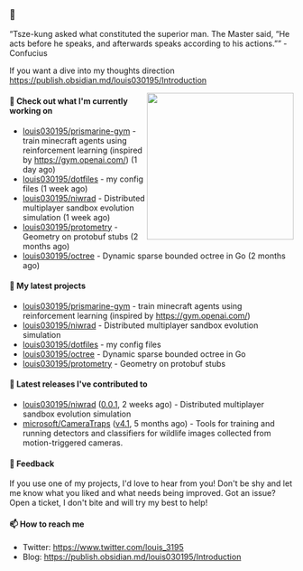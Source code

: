 ### 👋

“Tsze-kung asked what constituted the superior man. The Master said, “He acts before he speaks, and afterwards speaks according to his actions.”” - Confucius

If you want a dive into my thoughts direction <https://publish.obsidian.md/louis030195/Introduction>

<img align="right" src="https://raw.githubusercontent.com/louis030195/louis030195/master/assets/seneca.jpg" width="260">

#### 👷 Check out what I'm currently working on

- [louis030195/prismarine-gym](https://github.com/louis030195/prismarine-gym) - train minecraft agents using reinforcement learning (inspired by https://gym.openai.com/) (1 day ago)
- [louis030195/dotfiles](https://github.com/louis030195/dotfiles) - my config files (1 week ago)
- [louis030195/niwrad](https://github.com/louis030195/niwrad) - Distributed multiplayer sandbox evolution simulation (1 week ago)
- [louis030195/protometry](https://github.com/louis030195/protometry) - Geometry on protobuf stubs (2 months ago)
- [louis030195/octree](https://github.com/louis030195/octree) - Dynamic sparse bounded octree in Go (2 months ago)

#### 🌱 My latest projects

- [louis030195/prismarine-gym](https://github.com/louis030195/prismarine-gym) - train minecraft agents using reinforcement learning (inspired by https://gym.openai.com/)
- [louis030195/niwrad](https://github.com/louis030195/niwrad) - Distributed multiplayer sandbox evolution simulation
- [louis030195/dotfiles](https://github.com/louis030195/dotfiles) - my config files
- [louis030195/octree](https://github.com/louis030195/octree) - Dynamic sparse bounded octree in Go
- [louis030195/protometry](https://github.com/louis030195/protometry) - Geometry on protobuf stubs

#### 🔭 Latest releases I've contributed to

- [louis030195/niwrad](https://github.com/louis030195/niwrad) ([0.0.1](https://github.com/louis030195/niwrad/releases/tag/0.0.1), 2 weeks ago) - Distributed multiplayer sandbox evolution simulation
- [microsoft/CameraTraps](https://github.com/microsoft/CameraTraps) ([v4.1](https://github.com/microsoft/CameraTraps/releases/tag/v4.1), 5 months ago) - Tools for training and running detectors and classifiers for wildlife images collected from motion-triggered cameras.

#### 💬 Feedback

If you use one of my projects, I'd love to hear from you! Don't be shy and let me know what you liked
and what needs being improved. Got an issue? Open a ticket, I don't bite and will try my best to help!

#### 📫 How to reach me

- Twitter: https://www.twitter.com/louis_3195
- Blog: https://publish.obsidian.md/louis030195/Introduction
